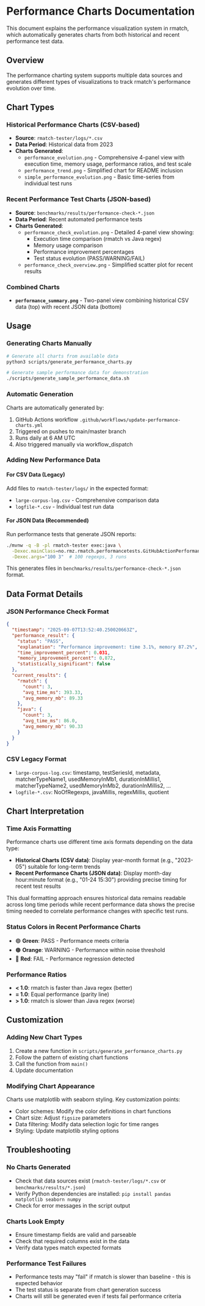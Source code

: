 # Performance Charts Documentation

This document explains the performance visualization system in rmatch, which automatically generates charts from both historical and recent performance test data.

## Overview

The performance charting system supports multiple data sources and generates different types of visualizations to track rmatch's performance evolution over time.

## Chart Types

### Historical Performance Charts (CSV-based)
- **Source**: `rmatch-tester/logs/*.csv`
- **Data Period**: Historical data from 2023
- **Charts Generated**:
  - `performance_evolution.png` - Comprehensive 4-panel view with execution time, memory usage, performance ratios, and test scale
  - `performance_trend.png` - Simplified chart for README inclusion
  - `simple_performance_evolution.png` - Basic time-series from individual test runs

### Recent Performance Test Charts (JSON-based)
- **Source**: `benchmarks/results/performance-check-*.json`
- **Data Period**: Recent automated performance tests
- **Charts Generated**:
  - `performance_check_evolution.png` - Detailed 4-panel view showing:
    - Execution time comparison (rmatch vs Java regex)
    - Memory usage comparison
    - Performance improvement percentages
    - Test status evolution (PASS/WARNING/FAIL)
  - `performance_check_overview.png` - Simplified scatter plot for recent results

### Combined Charts
- **`performance_summary.png`** - Two-panel view combining historical CSV data (top) with recent JSON data (bottom)

## Usage

### Generating Charts Manually
```bash
# Generate all charts from available data
python3 scripts/generate_performance_charts.py

# Generate sample performance data for demonstration
./scripts/generate_sample_performance_data.sh
```

### Automatic Generation
Charts are automatically generated by:
1. GitHub Actions workflow `.github/workflows/update-performance-charts.yml`
2. Triggered on pushes to main/master branch
3. Runs daily at 6 AM UTC
4. Also triggered manually via workflow_dispatch

### Adding New Performance Data

#### For CSV Data (Legacy)
Add files to `rmatch-tester/logs/` in the expected format:
- `large-corpus-log.csv` - Comprehensive comparison data
- `logfile-*.csv` - Individual test run data

#### For JSON Data (Recommended)
Run performance tests that generate JSON reports:
```bash
./mvnw -q -B -pl rmatch-tester exec:java \
  -Dexec.mainClass=no.rmz.rmatch.performancetests.GitHubActionPerformanceTestRunner \
  -Dexec.args="100 3"  # 100 regexps, 3 runs
```

This generates files in `benchmarks/results/performance-check-*.json` format.

## Data Format Details

### JSON Performance Check Format
```json
{
  "timestamp": "2025-09-07T13:52:40.250020663Z",
  "performance_result": {
    "status": "PASS",
    "explanation": "Performance improvement: time 3.1%, memory 87.2%",
    "time_improvement_percent": 0.031,
    "memory_improvement_percent": 0.872,
    "statistically_significant": false
  },
  "current_results": {
    "rmatch": {
      "count": 3,
      "avg_time_ms": 393.33,
      "avg_memory_mb": 89.33
    },
    "java": {
      "count": 3,
      "avg_time_ms": 86.0,
      "avg_memory_mb": 90.33
    }
  }
}
```

### CSV Legacy Format
- `large-corpus-log.csv`: timestamp, testSeriesId, metadata, matcherTypeName1, usedMemoryInMb1, durationInMillis1, matcherTypeName2, usedMemoryInMb2, durationInMillis2, ...
- `logfile-*.csv`: NoOfRegexps, javaMillis, regexMillis, quotient

## Chart Interpretation

### Time Axis Formatting
Performance charts use different time axis formats depending on the data type:

- **Historical Charts (CSV data)**: Display year-month format (e.g., "2023-05") suitable for long-term trends
- **Recent Performance Charts (JSON data)**: Display month-day hour:minute format (e.g., "01-24 15:30") providing precise timing for recent test results

This dual formatting approach ensures historical data remains readable across long time periods while recent performance data shows the precise timing needed to correlate performance changes with specific test runs.

### Status Colors in Recent Performance Charts
- 🟢 **Green**: PASS - Performance meets criteria
- 🟠 **Orange**: WARNING - Performance within noise threshold
- 🔴 **Red**: FAIL - Performance regression detected

### Performance Ratios
- **< 1.0**: rmatch is faster than Java regex (better)
- **= 1.0**: Equal performance (parity line)
- **> 1.0**: rmatch is slower than Java regex (worse)

## Customization

### Adding New Chart Types
1. Create a new function in `scripts/generate_performance_charts.py`
2. Follow the pattern of existing chart functions
3. Call the function from `main()`
4. Update documentation

### Modifying Chart Appearance
Charts use matplotlib with seaborn styling. Key customization points:
- Color schemes: Modify the color definitions in chart functions
- Chart size: Adjust `figsize` parameters
- Data filtering: Modify data selection logic for time ranges
- Styling: Update matplotlib styling options

## Troubleshooting

### No Charts Generated
- Check that data sources exist (`rmatch-tester/logs/*.csv` or `benchmarks/results/*.json`)
- Verify Python dependencies are installed: `pip install pandas matplotlib seaborn numpy`
- Check for error messages in the script output

### Charts Look Empty
- Ensure timestamp fields are valid and parseable
- Check that required columns exist in the data
- Verify data types match expected formats

### Performance Test Failures
- Performance tests may "fail" if rmatch is slower than baseline - this is expected behavior
- The test status is separate from chart generation success
- Charts will still be generated even if tests fail performance criteria